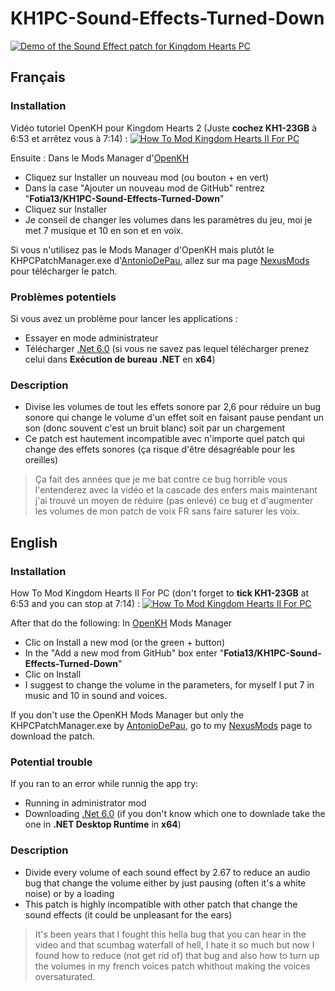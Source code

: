 # KH1PC-Sound-Effects-Turned-Down

[![Demo of the Sound Effect patch for Kingdom Hearts PC](https://img.youtube.com/vi/3_BoDyVT35Q/0.jpg)](https://www.youtube.com/watch?v=3_BoDyVT35Q "Demo of the Sound Effect patch for Kingdom Hearts PC")

## Français
### Installation
Vidéo tutoriel OpenKH pour Kingdom Hearts 2 (Juste **cochez KH1-23GB** à 6:53 et arrêtez vous à 7:14) : [![How To Mod Kingdom Hearts II For PC](https://img.youtube.com/vi/Yz3K5zyog_U/0.jpg)](https://www.youtube.com/watch?v=Yz3K5zyog_U "How To Mod Kingdom Hearts II For PC")

Ensuite :
 Dans le Mods Manager d'[OpenKH](https://github.com/OpenKH/OpenKh/releases/latest)
 - Cliquez sur Installer un nouveau mod (ou bouton + en vert)
 - Dans la case "Ajouter un nouveau mod de GitHub" rentrez "**Fotia13/KH1PC-Sound-Effects-Turned-Down**"
 - Cliquez sur Installer
 - Je conseil de changer les volumes dans les paramètres du jeu, moi je met 7 musique et 10 en son et en voix.
 
 Si vous n'utilisez pas le Mods Manager d'OpenKH mais plutôt le KHPCPatchManager.exe d'[AntonioDePau](https://github.com/AntonioDePau/KHPCPatchManager/releases/latest), allez sur ma page [NexusMods](https://www.nexusmods.com/kingdomheartsfinalmix/mods/123) pour télécharger le patch.

### Problèmes potentiels
Si vous avez un problème pour lancer les applications :
 - Essayer en mode administrateur
 - Télécharger [.Net 6.0](https://dotnet.microsoft.com/download/dotnet/6.0) (si vous ne savez pas lequel télécharger prenez celui dans **Exécution de bureau .NET** en **x64**)

### Description
 - Divise les volumes de tout les effets sonore par 2,6 pour réduire un bug sonore qui change le volume d'un effet soit en faisant pause pendant un son (donc souvent c'est un bruit blanc) soit par un chargement 
 - Ce patch est hautement incompatible avec n'importe quel patch qui change des effets sonores (ça risque d'être désagréable pour les oreilles)
 
 > Ça fait des années que je me bat contre ce bug horrible vous l'entenderez avec la vidéo et la cascade des enfers mais maintenant j'ai trouvé un moyen de réduire (pas enlevé) ce bug et d'augmenter les volumes de mon patch de voix FR sans faire saturer les voix.

 
## English
### Installation
How To Mod Kingdom Hearts II For PC (don't forget to **tick KH1-23GB** at 6:53 and you can stop at 7:14) : [![How To Mod Kingdom Hearts II For PC](https://img.youtube.com/vi/Yz3K5zyog_U/0.jpg)](https://www.youtube.com/watch?v=Yz3K5zyog_U "How To Mod Kingdom Hearts II For PC")

After that do the following:
 In [OpenKH](https://github.com/OpenKH/OpenKh/releases/latest) Mods Manager
 - Clic on Install a new mod (or the green + button)
 - In the "Add a new mod from GitHub" box enter "**Fotia13/KH1PC-Sound-Effects-Turned-Down**"
 - Clic on Install
 - I suggest to change the volume in the parameters, for myself I put 7 in music and 10 in sound and voices.

 If you don't use the OpenKH Mods Manager but only the KHPCPatchManager.exe by [AntonioDePau](https://github.com/AntonioDePau/KHPCPatchManager/releases/latest), go to my [NexusMods](https://www.nexusmods.com/kingdomheartsfinalmix/mods/123) page to download the patch.

### Potential trouble
If you ran to an error while runnig the app try:
- Running in administrator mod
- Downloading [.Net 6.0](https://dotnet.microsoft.com/download/dotnet/6.0) (if you don't know which one to downlade take the one in **.NET Desktop Runtime** in **x64**)

### Description
 - Divide every volume of each sound effect by 2.67 to reduce an audio bug that change the volume either by just pausing (often it's a white noise) or by a loading
 - This patch is highly incompatible with other patch that change the sound effects (it could be unpleasant for the ears)
 
 > It's been years that I fought this hella bug that you can hear in the video and that scumbag waterfall of hell, I hate it so much but now I found how to reduce (not get rid of) that bug and also how to turn up the volumes in my french voices patch whithout making the voices oversaturated.
